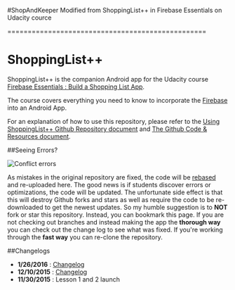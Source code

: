 #ShopAndKeeper
Modified from ShoppingList++ in Firebase Essentials on Udacity cource

=================================================

ShoppingList++
========

ShoppingList++ is the companion Android app for the Udacity course [Firebase Essentials : Build a Shopping List App](https://www.udacity.com/course/firebase-essentials-for-android--ud009). 

The course covers everything you need to know to incorporate the [Firebase](https://www.firebase.com) into an Android App.

For an explanation of how to use this repository, please refer to the [Using ShoppingList++ Github Repository document](https://www.udacity.com/wiki/ud009/navigategithubrepo?nocache) and [The Github Code & Resources document](https://www.udacity.com/course/viewer#!/c-ud009/l-5389267455/e-5498429638/m-5528878616).

##Seeing Errors?

![Conflict errors](http://lh3.googleusercontent.com/zQxJRMJIEnWEQb7csOy3AiJoIJiOnY_dqf4D-seEEpJQFBMwmdpCF_JeszhB96K57tFxW2_FtOQvmIhUvQ=s0#w=1014&h=359)

As mistakes in the original repository are fixed, the code will be <a href="https://git-scm.com/book/en/v2/Git-Branching-Rebasing" target="_blank">rebased</a> and re-uploaded here. The good news is if students discover errors or optimizations, the code will be updated. The unfortunate side effect is that this will destroy Github forks and stars as well as require the code to be re-downloaded to get the newest updates. So my humble suggestion is to **NOT** fork or star this repository. Instead, you can bookmark this page. If you are not checking out branches and instead making the app the **thorough way** you can check out the change log to see what was fixed. If you're working through the **fast way** you can re-clone the repository.

##Changelogs

- **1/26/2016** : [Changelog](https://docs.google.com/document/d/1SgBmUu7COQQT5maqKVvIV4Iv0Oyva9-9-YRnpQ88XuY/pub)
- **12/10/2015** : [Changelog](https://docs.google.com/document/d/1A5BSoLyEHkXrcBC50lNXqrl1Rkh0G2nM-h4ER8lKovw/pub)
- **11/30/2015** : Lesson 1 and 2 launch